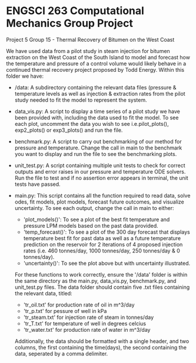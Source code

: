 # ENGSCI 263 Computational Mechanics Group Project

Project 5 Group 15 - Thermal Recovery of Bitumen on the West Coast

We have used data from a pilot study in steam injection for bitumen extraction on the West Coast of the South Island to model and forecast how the temperature and pressure of a control volume would likely behave in a continued thermal recovery project proposed by Todd Energy. Within this folder we have:

- /data: A subdirectory containing the relevant data files (pressure & temperature levels as well as injection & extraction rates from the pilot study needed to fit the model to represent the system.

- data_vis.py: A script to display a time series of a pilot study we have been provided with, including the data used to fit the model. To see each plot, uncomment the data you wish to see i.e.pilot_plots(), exp2_plots() or exp3_plots() and run the file.

- benchmark.py: A script to carry out benchmarking of our method for pressure and temperature. Change the call in main to the benchmark you want to display and run the file to see the benchmarking plots.

- unit_test.py: A script containing multiple unit tests to check for correct outputs and error raises in our pressure and temperature ODE solvers. Run the file to test and if no assertion error appears in terminal, the unit tests have passed.

- main.py: This script contains all the function required to read data, solve odes, fit models, plot models, forecast future outcomes, and visualize uncertainty. To see each output, change the call in main to either:

  - 'plot_models()': To see a plot of the best fit temperature and pressure LPM models based on the past data provided.
  - 'temp_forecast()': To see a plot of the 300 day forecast that displays temperature best fit for past data as well as a future temperature prediction on the reservoir for 2 iterations of 4 proposed injection rates (i.e. 460 tonnes/day, 1000 tonnes/day, 250 tonnes/day & 0 tonnes/day).
  - 'uncertainty()': To see the plot above but with uncertainty illustrated.

  For these functions to work correctly, ensure the '/data' folder is within the same directory as the main.py, data_vis.py, benchmark.py, and unit_test.py files. The data folder should contain five .txt files containing the relevant data, titled:

  - 'tr_oil.txt' for production rate of oil in m^3/day
  - 'tr_p.txt' for pessure of well in kPa
  - 'tr_steam.txt' for injection rate of steam in tonnes/day
  - 'tr_T.txt' for temperature of well in degrees celcius 
  - 'tr_water.txt' for production rate of water in m^3/day

  Additionally, the data should be formatted with a single header, and two columns, the first containing the time(days), the second containing the data, seperated by a comma delimiter.
